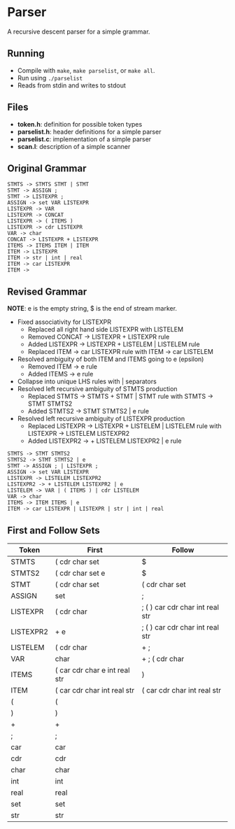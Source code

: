 Parser
===

A recursive descent parser for a simple grammar.

Running
---

- Compile with `make`, `make parselist`, or `make all`.
- Run using `./parselist`
- Reads from stdin and writes to stdout

Files
---
- __token.h__: definition for possible token types
- __parselist.h__: header definitions for a simple parser
- __parselist.c__: implementation of a simple parser
- __scan.l__: description of a simple scanner

Original Grammar
---

```
STMTS -> STMTS STMT | STMT
STMT -> ASSIGN ;
STMT -> LISTEXPR ;
ASSIGN -> set VAR LISTEXPR
LISTEXPR -> VAR
LISTEXPR -> CONCAT
LISTEXPR -> ( ITEMS )
LISTEXPR -> cdr LISTEXPR
VAR -> char
CONCAT -> LISTEXPR + LISTEXPR
ITEMS -> ITEMS ITEM | ITEM
ITEM -> LISTEXPR
ITEM -> str | int | real
ITEM -> car LISTEXPR
ITEM ->
```

Revised Grammar
---

__NOTE__: e is the empty string, $ is the end of stream marker.

- Fixed associativity for LISTEXPR
  - Replaced all right hand side LISTEXPR with LISTELEM 
  - Removed CONCAT -> LISTEXPR + LISTEXPR rule
  - Added LISTEXPR -> LISTEXPR + LISTELEM | LISTELEM rule
  - Replaced ITEM -> car LISTEXPR rule with ITEM -> car LISTELEM
- Resolved ambiguity of both ITEM and ITEMS going to e (epsilon)
  - Removed ITEM -> e rule
  - Added ITEMS -> e rule
- Collapse into unique LHS rules with | separators
- Resolved left recursive ambiguity of STMTS production
  - Replaced STMTS -> STMTS + STMT | STMT rule with STMTS -> STMT STMTS2
  - Added STMTS2 -> STMT STMTS2 | e rule
- Resolved left recursive ambiguity of LISTEXPR production
  - Replaced LISTEXPR -> LISTEXPR + LISTELEM | LISTELEM rule with
    LISTEXPR -> LISTELEM LISTEXPR2
  - Added LISTEXPR2 -> + LISTELEM LISTEXPR2 | e rule

```
STMTS -> STMT STMTS2
STMTS2 -> STMT STMTS2 | e
STMT -> ASSIGN ; | LISTEXPR ;
ASSIGN -> set VAR LISTEXPR
LISTEXPR -> LISTELEM LISTEXPR2
LISTEXPR2 -> + LISTELEM LISTEXPR2 | e
LISTELEM -> VAR | ( ITEMS ) | cdr LISTELEM
VAR -> char
ITEMS -> ITEM ITEMS | e
ITEM -> car LISTEXPR | LISTEXPR | str | int | real
```

First and Follow Sets
---

| Token     | First                         | Follow                          |
|-----------|-------------------------------|---------------------------------|
| STMTS     | ( cdr char set                | $                               |
| STMTS2    | ( cdr char set e              | $                               |
| STMT      | ( cdr char set                | ( cdr char set                  |
| ASSIGN    | set                           | ;                               |
| LISTEXPR  | ( cdr char                    | ; ( ) car cdr char int real str |
| LISTEXPR2 | + e                           | ; ( ) car cdr char int real str |
| LISTELEM  | ( cdr char                    | + ;                             |
| VAR       | char                          | + ; ( cdr char                  |
| ITEMS     | ( car cdr char e int real str | )                               |
| ITEM      | ( car cdr char int real str   | ( car cdr char int real str     |
| (         | (                             |                                 |
| )         | )                             |                                 |
| +         | +                             |                                 |
| ;         | ;                             |                                 |
| car       | car                           |                                 |
| cdr       | cdr                           |                                 |
| char      | char                          |                                 |
| int       | int                           |                                 |
| real      | real                          |                                 |
| set       | set                           |                                 |
| str       | str                           |                                 |
